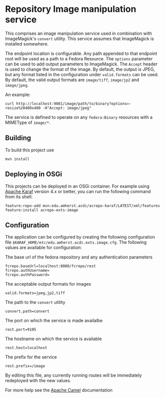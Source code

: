 Repository Image manipulation service
=====================================

This comprises an image manipulation service used in combination with ImageMagick's `convert` utility.
This service assumes that ImageMagick is installed somewhere.

The endpoint location is configurable. Any path appended to that endpoint root will be used
as a path to a Fedora Resource. The `options` parameter can be used to add output parameters
to ImageMagick. The `Accept` header is used to change the format of the image. By default,
the output is JPEG, but any format listed in the configuration under `valid.formats` can be used.
By default, the valid output formats are `image/tiff`, `image/jp2` and `image/jpeg`.

An example:

    curl http://localhost:9081/image/path/to/binary?options=-resize%20400x400 -H"Accept: image/jpeg"

The service is defined to operate on any `fedora:Binary` resources with a MIMEType of `image/*`.

Building
--------

To build this project use

    mvn install

Deploying in OSGi
-----------------

This projects can be deployed in an OSGi container. For example using
[Apache Karaf](http://karaf.apache.org) version 4.x or better, you can run the following
command from its shell:

    feature:repo-add mvn:edu.amherst.acdc/acrepo-karaf/LATEST/xml/features
    feature:install acrepo-exts-image

Configuration
-------------

The application can be configured by creating the following configuration
file `$KARAF_HOME/etc/edu.amherst.acdc.exts.image.cfg`. The following values
are available for configuration:

The base url of the fedora repository and any authentication parameters

    fcrepo.baseUrl=localhost:8080/fcrepo/rest
    fcrepo.authUsername=
    fcrepo.authPassword=

The acceptable output formats for images

    valid.formats=jpeg,jp2,tiff

The path to the `convert` utility

    convert.path=convert

The port on which the service is made availalbe

    rest.port=9105

The hostname on which the service is available

    rest.host=localhost

The prefix for the service

    rest.prefix=/image

By editing this file, any currently running routes will be immediately redeployed
with the new values.

For more help see the [Apache Camel](http://camel.apache.org) documentation

